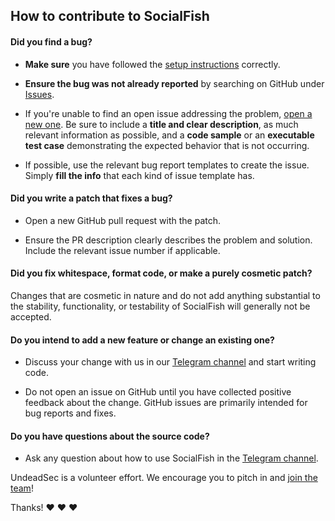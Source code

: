 ## How to contribute to SocialFish

#### **Did you find a bug?**

* **Make sure** you have followed the [setup instructions](https://github.com/UndeadSec/SocialFish/wiki/Setting-Up-SocialFish) correctly.

* **Ensure the bug was not already reported** by searching on GitHub under [Issues](https://github.com/UndeadSec/SocialFish/issues).

* If you're unable to find an open issue addressing the problem, [open a new one](https://github.com/UndeadSec/SocialFish/issues/new). Be sure to include a **title and clear description**, as much relevant information as possible, and a **code sample** or an **executable test case** demonstrating the expected behavior that is not occurring.

* If possible, use the relevant bug report templates to create the issue. Simply **fill the info** that each kind of issue template has.

#### **Did you write a patch that fixes a bug?**

* Open a new GitHub pull request with the patch.

* Ensure the PR description clearly describes the problem and solution. Include the relevant issue number if applicable.

#### **Did you fix whitespace, format code, or make a purely cosmetic patch?**

Changes that are cosmetic in nature and do not add anything substantial to the stability, functionality, or testability of SocialFish will generally not be accepted.

#### **Do you intend to add a new feature or change an existing one?**

* Discuss your change with us in our [Telegram channel](https://t.me/UndeadSec) and start writing code.

* Do not open an issue on GitHub until you have collected positive feedback about the change. GitHub issues are primarily intended for bug reports and fixes.

#### **Do you have questions about the source code?**

* Ask any question about how to use SocialFish in the [Telegram channel](https://t.me/UndeadSec).


UndeadSec is a volunteer effort. We encourage you to pitch in and [join the team](https://t.me/UndeadSec)!

Thanks! :heart: :heart: :heart:

